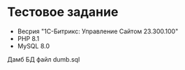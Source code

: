 # Тестовое задание

- Весрия "1С-Битрикс: Управление Сайтом 23.300.100"
- PHP 8.1
- MySQL 8.0

Дамб БД файл dumb.sql